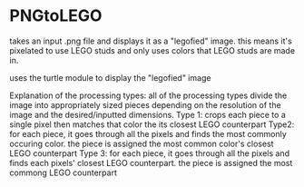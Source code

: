 # PNGtoLEGO
takes an input .png file and displays it as a "legofied" image. this means it's pixelated to use LEGO studs and only uses colors that LEGO studs are made in.

uses the turtle module to display the "legofied" image

Explanation of the processing types:
all of the processing types divide the image into appropriately sized pieces depending on the resolution of the image and the desired/inputted dimensions.
Type 1: crops each piece to a single pixel then matches that color the its closest LEGO counterpart
Type2: for each piece, it goes through all the pixels and finds the most commonly occuring color. the piece is assigned the most common color's closest LEGO counterpart
Type 3: for each piece, it goes through all the pixels and finds each pixels' closest LEGO counterpart. the piece is assigned the most commong LEGO counterpart
